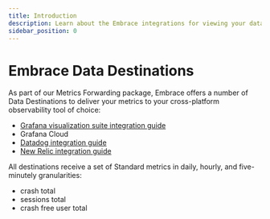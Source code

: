 ```yaml
---
title: Introduction
description: Learn about the Embrace integrations for viewing your data
sidebar_position: 0
---
```


# Embrace Data Destinations

As part of our Metrics Forwarding package, Embrace offers a number of Data Destinations to deliver your metrics to your cross-platform observability tool of choice:

* [Grafana visualization suite integration guide](/embrace-api/grafana_integrations/)
* Grafana Cloud
* [Datadog integration guide](/data-destinations/datadog-setup.md)
* [New Relic integration guide](/data-destination/new-relic-setup.md)

All destinations receive a set of Standard metrics in daily, hourly, and five-minutely granularities:
* crash total
* sessions total
* crash free user total
